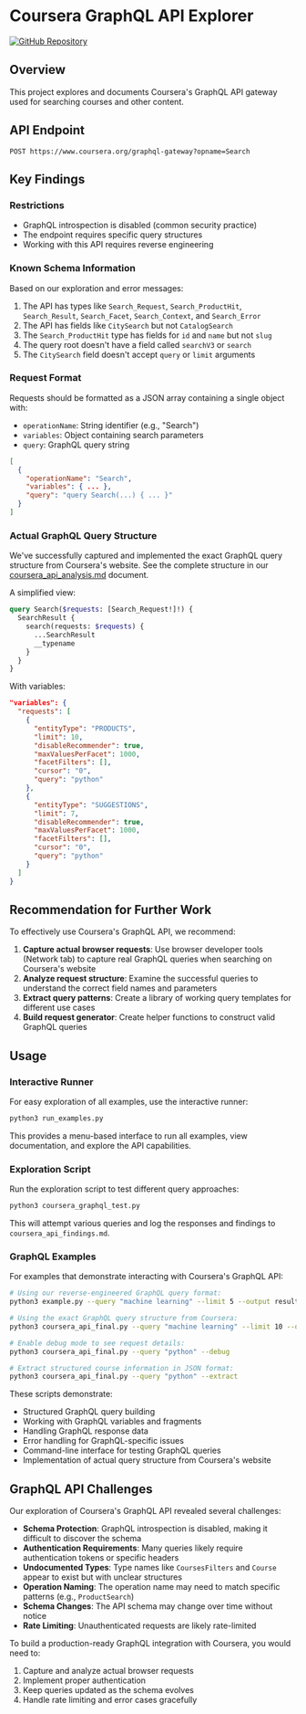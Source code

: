 # Coursera GraphQL API Explorer

[![GitHub Repository](https://img.shields.io/badge/GitHub-Repository-blue)](https://github.com/pedxs/coursera-graphql-explorer)

## Overview
This project explores and documents Coursera's GraphQL API gateway used for searching courses and other content.

## API Endpoint
```
POST https://www.coursera.org/graphql-gateway?opname=Search
```

## Key Findings

### Restrictions
- GraphQL introspection is disabled (common security practice)
- The endpoint requires specific query structures
- Working with this API requires reverse engineering

### Known Schema Information
Based on our exploration and error messages:

1. The API has types like `Search_Request`, `Search_ProductHit`, `Search_Result`, `Search_Facet`, `Search_Context`, and `Search_Error`
2. The API has fields like `CitySearch` but not `CatalogSearch`
3. The `Search_ProductHit` type has fields for `id` and `name` but not `slug`
4. The query root doesn't have a field called `searchV3` or `search`
5. The `CitySearch` field doesn't accept `query` or `limit` arguments

### Request Format
Requests should be formatted as a JSON array containing a single object with:
- `operationName`: String identifier (e.g., "Search")
- `variables`: Object containing search parameters
- `query`: GraphQL query string

```json
[
  {
    "operationName": "Search",
    "variables": { ... },
    "query": "query Search(...) { ... }"
  }
]
```

### Actual GraphQL Query Structure
We've successfully captured and implemented the exact GraphQL query structure from Coursera's website. See the complete structure in our [coursera_api_analysis.md](./coursera_api_analysis.md) document.

A simplified view:

```graphql
query Search($requests: [Search_Request!]!) {
  SearchResult {
    search(requests: $requests) {
      ...SearchResult
      __typename
    }
  }
}
```

With variables:

```json
"variables": {
  "requests": [
    {
      "entityType": "PRODUCTS",
      "limit": 10,
      "disableRecommender": true,
      "maxValuesPerFacet": 1000,
      "facetFilters": [],
      "cursor": "0",
      "query": "python"
    },
    {
      "entityType": "SUGGESTIONS",
      "limit": 7,
      "disableRecommender": true,
      "maxValuesPerFacet": 1000,
      "facetFilters": [],
      "cursor": "0",
      "query": "python"
    }
  ]
}
```

## Recommendation for Further Work
To effectively use Coursera's GraphQL API, we recommend:

1. **Capture actual browser requests**: Use browser developer tools (Network tab) to capture real GraphQL queries when searching on Coursera's website
2. **Analyze request structure**: Examine the successful queries to understand the correct field names and parameters
3. **Extract query patterns**: Create a library of working query templates for different use cases
4. **Build request generator**: Create helper functions to construct valid GraphQL queries

## Usage

### Interactive Runner
For easy exploration of all examples, use the interactive runner:
```bash
python3 run_examples.py
```

This provides a menu-based interface to run all examples, view documentation, and explore the API capabilities.

### Exploration Script
Run the exploration script to test different query approaches:
```bash
python3 coursera_graphql_test.py
```

This will attempt various queries and log the responses and findings to `coursera_api_findings.md`.

### GraphQL Examples
For examples that demonstrate interacting with Coursera's GraphQL API:

```bash
# Using our reverse-engineered GraphQL query format:
python3 example.py --query "machine learning" --limit 5 --output results.json
```

```bash
# Using the exact GraphQL query structure from Coursera:
python3 coursera_api_final.py --query "machine learning" --limit 10 --output results.json
```

```bash
# Enable debug mode to see request details:
python3 coursera_api_final.py --query "python" --debug
```

```bash
# Extract structured course information in JSON format:
python3 coursera_api_final.py --query "python" --extract
```

These scripts demonstrate:
- Structured GraphQL query building
- Working with GraphQL variables and fragments
- Handling GraphQL response data
- Error handling for GraphQL-specific issues
- Command-line interface for testing GraphQL queries
- Implementation of actual query structure from Coursera's website

## GraphQL API Challenges
Our exploration of Coursera's GraphQL API revealed several challenges:

- **Schema Protection**: GraphQL introspection is disabled, making it difficult to discover the schema
- **Authentication Requirements**: Many queries likely require authentication tokens or specific headers
- **Undocumented Types**: Type names like `CoursesFilters` and `Course` appear to exist but with unclear structures
- **Operation Naming**: The operation name may need to match specific patterns (e.g., `ProductSearch`)
- **Schema Changes**: The API schema may change over time without notice
- **Rate Limiting**: Unauthenticated requests are likely rate-limited

To build a production-ready GraphQL integration with Coursera, you would need to:
1. Capture and analyze actual browser requests
2. Implement proper authentication
3. Keep queries updated as the schema evolves
4. Handle rate limiting and error cases gracefully